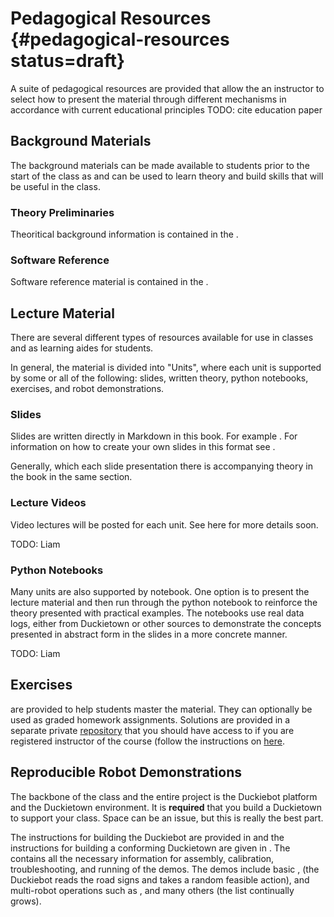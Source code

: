 # Pedagogical Resources {#pedagogical-resources status=draft}

A suite of pedagogical resources are provided that allow the an instructor to select how to present the material through different mechanisms in accordance with current educational principles
TODO: cite education paper
<!-- [](#bib:tani16duckietown). -->



## Background Materials

The background materials can be made available to students prior to the start of the class as and can be used to learn theory and build skills that will be useful in the class. 

### Theory Preliminaries

Theoritical background information is contained in the [](#book:preliminaries). 

### Software Reference

Software reference material is contained in the [](#book:sw-carpentry).


## Lecture Material

There are several different types of resources available [](#book:learning-materials) for use in classes and as learning aides for students. 

In general, the material is divided into "Units", where each unit is supported by some or all of the following: slides, written theory, python notebooks, exercises, and robot demonstrations.


### Slides

Slides are written directly in Markdown in this book. For example [](#autonomous-vehicles-slides). For information on how to create your own slides in this format see [](#making-slides).

Generally, which each slide presentation there is accompanying theory in the book in the same section. 


### Lecture Videos

Video lectures will be posted for each unit. See here for more details soon. 

TODO: Liam 


### Python Notebooks

Many units are also supported by notebook. One option is to present the lecture material and then run through the python notebook to reinforce the theory presented with practical examples.
The notebooks use real data logs, either from Duckietown or other sources to demonstrate the concepts presented in abstract form in the slides in a more concrete manner.

TODO: Liam

## Exercises

[](+exercises#exercises) are provided to help students master the material. They can optionally be used as graded homework assignments. Solutions are provided in a separate private [repository](https://github.com/duckietown/XX-exercises) that you should have access to if you are registered instructor of the course (follow the instructions on [here](www2.duckietown.org/guide-for-instructors). 



## Reproducible Robot Demonstrations

The backbone of the class and the entire project is the Duckiebot platform and the Duckietown environment. It is **required** that you build a Duckietown to support your class. Space can be an issue, but this is really the best part.

The instructions for building the Duckiebot are provided in [](#book:opmanual_duckiebot) and the instructions for building a conforming Duckietown are given in [](#book:duckietowns). The [](#book:opmanual_duckiebot) contains all the necessary information for assembly, calibration, troubleshooting, and running of the demos. The demos include basic [](#demo-lane-following), [](#sec:demo-indefinite-navigation) (the Duckiebot reads the road signs and takes a random feasible action),  and multi-robot operations such as [](#demo-coordination2017), and many others (the list continually grows).
